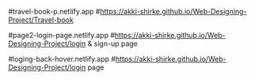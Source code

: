 
#travel-book-p.netlify.app
#https://akki-shirke.github.io/Web-Designing-Project/Travel-book

#page2-login-page.netlify.app
#https://akki-shirke.github.io/Web-Designing-Project/login & sign-up page

#loging-back-hover.netlify.app
#https://akki-shirke.github.io/Web-Designing-Project/login page
